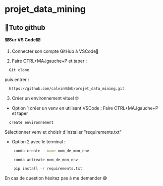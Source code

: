 # projet_data_mining


## 🤖Tuto github

**⌨️Sur VS Code⌨️**

1) Connecter son compte GitHub à VSCode🤖

2) Faire CTRL+MAJgauche+P et taper :
```bash
  Git clone
```
puis entrer :

```bash
  https://github.com/calvinNdmb/projet_data_mining.git
```

3) Créer un environnement vituel 🤓

- Option 1 créer un venv en utilisant VSCode :
    Faire CTRL+MAJgauche+P et taper 
```bash
  create environnement 
```
Sélectionner venv et choisir d'installer "requirements.txt"
- Option 2 avec le terminal :

```bash
    conda create --name nom_de_mon_env
```
```bash
    conda activate nom_de_mon_env
```
```bash
    pip install -r requirements.txt
```

En cas de question hésitez pas à me demander 😅